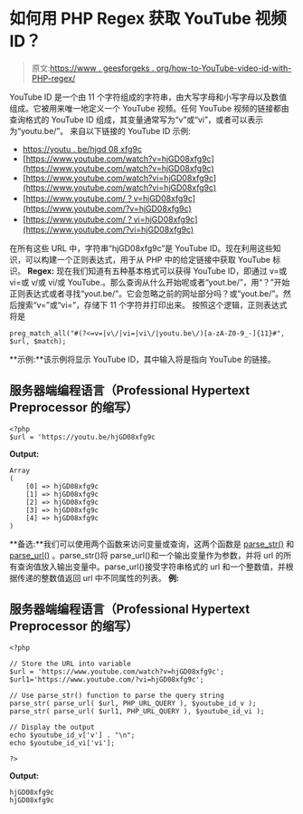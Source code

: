 # 如何用 PHP Regex 获取 YouTube 视频 ID？

> 原文:[https://www . geesforgeks . org/how-to-YouTube-video-id-with-PHP-regex/](https://www.geeksforgeeks.org/how-to-get-youtube-video-id-with-php-regex/)

YouTube ID 是一个由 11 个字符组成的字符串，由大写字母和小写字母以及数值组成。它被用来唯一地定义一个 YouTube 视频。任何 YouTube 视频的链接都由查询格式的 YouTube ID 组成，其变量通常写为“v”或“vi”，或者可以表示为“youtu.be/”。
来自以下链接的 YouTube ID 示例:

*   [https://youtu . be/hjgd 08 xfg9c](https://youtu.be/hjGD08xfg9c)
*   [https://www.youtube.com/watch?v=hjGD08xfg9c](https://www.youtube.com/watch?v=hjGD08xfg9c)
*   [https://www.youtube.com/watch?vi=hjGD08xfg9c](https://www.youtube.com/watch?vi=hjGD08xfg9c)
*   [https://www.youtube.com/？v=hjGD08xfg9c](https://www.youtube.com/?v=hjGD08xfg9c)
*   [https://www.youtube.com/？vi=hjGD08xfg9c](https://www.youtube.com/?vi=hjGD08xfg9c)

在所有这些 URL 中，字符串“hjGD08xfg9c”是 YouTube ID。现在利用这些知识，可以构建一个正则表达式，用于从 PHP 中的给定链接中获取 YouTube 标识。
**Regex:** 现在我们知道有五种基本格式可以获得 YouTube ID，即通过 v=或 vi=或 v/或 vi/或 YouTube.。那么查询从什么开始呢或者“yout.be/”，用“？”开始正则表达式或者寻找“yout.be/”。它会忽略之前的网址部分吗？或“yout.be/”。然后搜索“v=”或“vi=”，存储下 11 个字符并打印出来。
按照这个逻辑，正则表达式将是

```
preg_match_all("#(?<=v=|v\/|vi=|vi\/|youtu.be\/)[a-zA-Z0-9_-]{11}#", $url, $match);
```

**示例:**该示例将显示 YouTube ID，其中输入将是指向 YouTube 的链接。

## 服务器端编程语言（Professional Hypertext Preprocessor 的缩写）

```
<?php
$url = 'https://youtu.be/hjGD08xfg9c
```

**Output:** 

```
Array
(
    [0] => hjGD08xfg9c
    [1] => hjGD08xfg9c
    [2] => hjGD08xfg9c
    [3] => hjGD08xfg9c
    [4] => hjGD08xfg9c
)
```

**备选:**我们可以使用两个函数来访问变量或查询，这两个函数是 [parse_str()](https://www.geeksforgeeks.org/php-parse_str-function/) 和 [parse_url()](https://www.geeksforgeeks.org/php-parse_url-function/) 。parse_str()将 parse_url()和一个输出变量作为参数，并将 url 的所有查询值放入输出变量中。parse_url()接受字符串格式的 url 和一个整数值，并根据传递的整数值返回 url 中不同属性的列表。
**例:**

## 服务器端编程语言（Professional Hypertext Preprocessor 的缩写）

```
<?php

// Store the URL into variable
$url = 'https://www.youtube.com/watch?v=hjGD08xfg9c';
$url1='https://www.youtube.com/?vi=hjGD08xfg9c';

// Use parse_str() function to parse the query string
parse_str( parse_url( $url, PHP_URL_QUERY ), $youtube_id_v );
parse_str( parse_url( $url1, PHP_URL_QUERY ), $youtube_id_vi );

// Display the output
echo $youtube_id_v['v'] . "\n";
echo $youtube_id_vi['vi'];

?>
```

**Output:** 

```
hjGD08xfg9c
hjGD08xfg9c
```